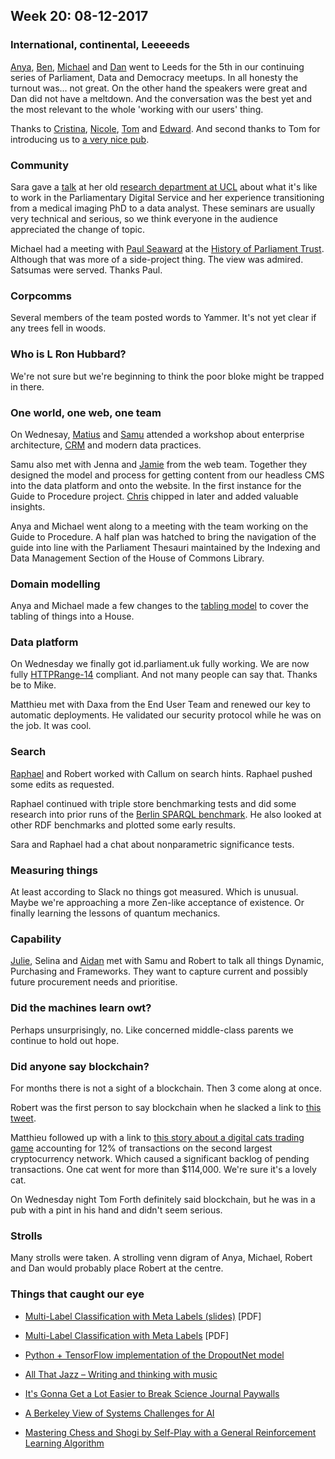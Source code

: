 ## Week 20: 08-12-2017

### International, continental, Leeeeeds

[Anya](https://twitter.com/bitten_), [Ben](https://twitter.com/benwoodhams), [Michael](https://twitter.com/fantasticlife) and [Dan](https://twitter.com/dasbarrett) went to Leeds for the 5th in our continuing series of Parliament, Data and Democracy meetups. In all honesty the turnout was... not great. On the other hand the speakers were great and Dan did not have a meltdown. And the conversation was the best yet and the most relevant to the whole 'working with our users' thing.

Thanks to [Cristina](https://twitter.com/estrangeirada), [Nicole](https://twitter.com/mm16nn), [Tom](https://twitter.com/thomasforth) and [Edward](https://twitter.com/edwardwood99). And second thanks to Tom for introducing us to [a very nice pub](https://twitter.com/WhitelocksLeeds).

### Community

Sara gave a [talk](http://www.ucl.ac.uk/medical-image-computing/seminars/mark-graham-sara-ferreira-reis) at her old [research department at UCL](http://www.ucl.ac.uk/medical-image-computing) about what it's like to work in the Parliamentary Digital Service and her experience transitioning from a medical imaging PhD to a data analyst. These seminars are usually very technical and serious, so we think everyone in the audience appreciated the change of topic.

Michael had a meeting with [Paul Seaward](https://twitter.com/pseaward1) at the [History of Parliament Trust](http://historyofparliamentonline.org). Although that was more of a side-project thing. The view was admired. Satsumas were served. Thanks Paul.

### Corpcomms

Several members of the team posted words to Yammer. It's not yet clear if any trees fell in woods.

### Who is L Ron Hubbard?

We're not sure but we're beginning to think the poor bloke might be trapped in there.

### One world, one web, one team

On Wednesay, [Matius](https://twitter.com/matiasgermanico) and [Samu](https://twitter.com/langsamu) attended a workshop about enterprise architecture, [CRM](https://en.wikipedia.org/wiki/Customer_relationship_management) and modern data practices.

Samu also met with Jenna and [Jamie](https://twitter.com/oddtype) from the web team. Together they designed the model and process for getting content from our headless CMS into the data platform and onto the website. In the first instance for the Guide to Procedure project. [Chris](https://twitter.com/chrisalcockdev) chipped in later and added valuable insights.

Anya and Michael went along to a meeting with the team working on the Guide to Procedure. A half plan was hatched to bring the navigation of the guide into line with the Parliament Thesauri maintained by the Indexing and Data Management Section of the House of Commons Library.

### Domain modelling

Anya and Michael made a few changes to the [tabling model](https://ukparliament.github.io/ontologies/tabling/tabling-ontology.html) to cover the tabling of things into a House.

### Data platform

On Wednesday we finally got id.parliament.uk fully working. We are now fully [HTTPRange-14](https://en.wikipedia.org/wiki/HTTPRange-14) compliant. And not many people can say that. Thanks be to Mike.

Matthieu met with Daxa from the End User Team and renewed our key to automatic deployments. He validated our security protocol while he was on the job. It was cool.

### Search

[Raphael](https://twitter.com/raphaelleung) and Robert worked with Callum on search hints. Raphael pushed some edits as requested.

Raphael continued with triple store benchmarking tests and did some research into prior runs of the [Berlin SPARQL benchmark](http://wifo5-03.informatik.uni-mannheim.de/bizer/berlinsparqlbenchmark/). He also looked at other RDF benchmarks and plotted some early results.

Sara and Raphael had a chat about nonparametric significance tests.

### Measuring things

At least according to Slack no things got measured. Which is unusual. Maybe we're approaching a more Zen-like acceptance of existence. Or finally learning the lessons of quantum mechanics.

### Capability

[Julie](https://twitter.com/julietouring), Selina and [Aidan](https://twitter.com/aidan_morgan) met with Samu and Robert to talk all things Dynamic, Purchasing and Frameworks. They want to capture current and possibly future procurement needs and prioritise.

### Did the machines learn owt?

Perhaps unsurprisingly, no. Like concerned middle-class parents we continue to hold out hope.

### Did anyone say blockchain?

For months there is not a sight of a blockchain. Then 3 come along at once.

Robert was the first person to say blockchain when he slacked a link to [this tweet](https://twitter.com/felix_cohen/status/937685645383864320).

Matthieu followed up with a link to [this story about a digital cats trading game](https://www.technologyreview.com/the-download/609669/ethereums-first-killer-app-is-here-and-its-a-game-where-you-create-digital-cats/) accounting for 12% of transactions on the second largest cryptocurrency network. Which caused a significant backlog of pending transactions. One cat went for more than $114,000. We're sure it's a lovely cat.

On Wednesday night Tom Forth definitely said blockchain, but he was in a pub with a pint in his hand and didn't seem serious.

### Strolls

Many strolls were taken. A strolling venn digram of Anya, Michael, Robert and Dan would probably place Robert at the centre.

### Things that caught our eye

* [Multi-Label Classification with Meta Labels (slides)](https://jmread.github.io/talks/ICDM2014-slides.pdf) [PDF]

* [Multi-Label Classification with Meta Labels](https://users.ics.aalto.fi/jesse/papers/Read,%20Puurula,%20Bifet%20-%20Multi-label%20Classification%20with%20Meta-Labels.pdf) [PDF]

* [Python + TensorFlow implementation of the DropoutNet model](https://github.com/layer6ai-labs/DropoutNet)

* [All That Jazz – Writing and thinking with music](https://500ish.com/all-that-jazz-38969a086bcb)

* [It's Gonna Get a Lot Easier to Break Science Journal Paywalls](https://www.wired.com/story/its-gonna-get-a-lot-easier-to-break-science-journal-paywalls/)

* [A Berkeley View of Systems Challenges for AI](https://www2.eecs.berkeley.edu/Pubs/TechRpts/2017/EECS-2017-159.pdf)

* [Mastering Chess and Shogi by Self-Play with a General Reinforcement Learning Algorithm](https://arxiv.org/abs/1712.01815v1)